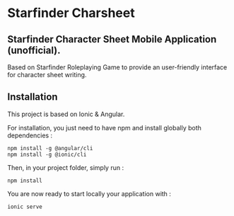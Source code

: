# Starfinder Charsheet
## Starfinder Character Sheet Mobile Application (unofficial).

Based on Starfinder Roleplaying Game to provide an user-friendly interface for character sheet writing.

## Installation
This project is based on Ionic & Angular.

For installation, you just need to have npm and install globally both dependencies : 

```
npm install -g @angular/cli
npm install -g @ionic/cli
```

Then, in your project folder, simply run :
```
npm install
```

You are now ready to start locally your application with :
```
ionic serve
```